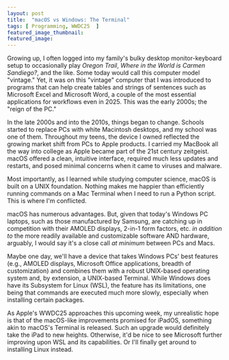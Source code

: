 ```yaml
---
layout: post
title:  "macOS vs Windows: The Terminal"
tags: [ Programming, WWDC25  ]
featured_image_thumbnail: 
featured_image: 
---
```


Growing up, I often logged into my family's bulky desktop monitor-keyboard setup to occasionally play <i>Oregon Trail</i>, <i>Where in the World is Carmen Sandiego?</i>, and the like. Some today would call this computer model "vintage." Yet, it was on this "vintage" computer that I was introduced to programs that can help create tables and strings of sentences such as Microsoft Excel and Microsoft Word, a couple of the most essential applications for workflows even in 2025. This was the early 2000s; the "reign of the PC."

In the late 2000s and into the 2010s, things began to change. Schools started to replace PCs with white Macintosh desktops, and my school was one of them. Throughout my teens, the device I owned reflected the growing market shift from PCs to Apple products. I carried my MacBook all the way into college as Apple became part of the 21st century zeitgeist. macOS offered a clean, intuitive interface, required much less updates and restarts, and posed minimal concerns when it came to viruses and malware. 

Most importantly, as I learned while studying computer science, macOS is built on a UNIX foundation. Nothing makes me happier than efficiently running commands on a Mac Terminal when I need to run a Python script. This is where I'm conflicted.

macOS has numerous advantages. But, given that today's Windows PC laptops, such as those manufactured by Samsung, are catching up in competition with their AMOLED displays, 2-in-1 form factors, etc. <i>in addition to</i> the more readily available and customizable software AND hardware, arguably, I would say it's a close call <i>at minimum</i> between PCs and Macs. 

Maybe one day, we'll have a device that takes Windows PCs' best features (e.g., AMOLED displays, Microsoft Office applications, breadth of customization) and combines them with a robust UNIX-based operating system and, by extension, a UNIX-based Terminal. While Windows does have its Subsystem for Linux (WSL), the feature has its limitations, one being that commands are executed much more slowly, especially when installing certain packages. 

As Apple's WWDC25 approaches this upcoming week, my unrealistic hope is that of the macOS-like improvements promised for iPadOS, something akin to macOS's Terminal is released. Such an upgrade would definitely take the iPad to new heights. Otherwise, it'd be nice to see Microsoft further improving upon WSL and its capabilities. Or I'll finally get around to installing Linux instead.

